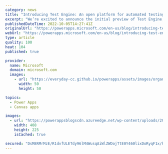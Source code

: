 ```yaml
---
category: news
title: "Introducing Test Engine: An open platform for automated testing of canvas apps"
excerpt: "We’re excited to announce the initial preview of Test Engine, an evolution of our Power Apps testing tools. Test Engine builds upon the key use cases of Test Studio, but takes it in a new, powerful direction through open source collaboration and use of the Playwright browser testing platform. The goals"
publishedDateTime: 2022-10-05T14:27:41Z
originalUrl: "https://powerapps.microsoft.com/en-us/blog/introducing-test-engine-an-open-platform-for-automated-testing-of-canvas-apps/"
webUrl: "https://powerapps.microsoft.com/en-us/blog/introducing-test-engine-an-open-platform-for-automated-testing-of-canvas-apps/"
type: article
quality: 100
heat: 104
published: true

provider:
  name: Microsoft
  domain: microsoft.com
  images:
    - url: "https://everyday-cc.github.io/powerapps/assets/images/organizations/microsoft.com-50x50.jpg"
      width: 50
      height: 50

topics:
  - Power Apps
  - Canvas apps

images:
  - url: "https://powerappsblogscdn.azureedge.net/wp-content/uploads/2022/10/image-3.png"
    width: 408
    height: 225
    isCached: true

secured: "DsM8RMrMzE/R1dvfULETdy96lM4WusqAiWlZWDojTtE0Y460lixDoRyqF1x/higtA0zbaemEmsEoRaKeMLKyfqLX4BqgWS/kE7Zss3acBlDSLb4oyaFICOxp3pJJfyWAxWh3oYI7B6zjOIlfZAFhmkKiYN3YQOKp85r80OKFJ7aVMMc/c0qRTOPRG/syvsZolhCIoc8+IeaCE69iX1My20pzdsdw4JywCpg5dh0VT4oShLE00rUbrX5siZghXl1rKTttO/mw1KnZkiYl89Wug3yMTTIgX6Vb+go5RDcJ6JyhKQR6fG37FydeXfeXDspRQke7WA78H2OwIwsrIUySJDVrawe+UvbOG3qm8aVFZV0=;ncjCIsRZfbLFVe/aZl0yLg=="
---
```


